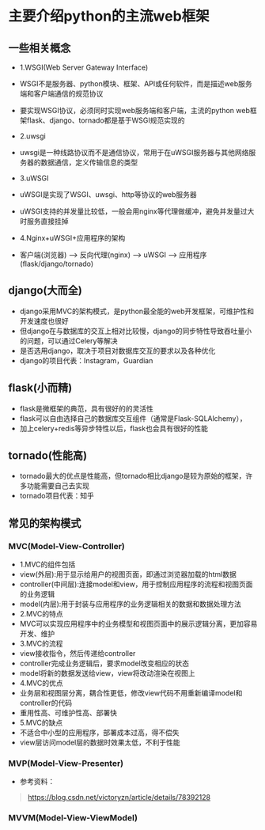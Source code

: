 # 主要介绍python的主流web框架


## 一些相关概念
* 1.WSGI(Web Server Gateway Interface)
* WSGI不是服务器、python模块、框架、API或任何软件，而是描述web服务端和客户端通信的规范协议
* 要实现WSGI协议，必须同时实现web服务端和客户端，主流的python web框架flask、django、tornado都是基于WSGI规范实现的  

* 2.uwsgi
* uwsgi是一种线路协议而不是通信协议，常用于在uWSGI服务器与其他网络服务器的数据通信，定义传输信息的类型

* 3.uWSGI
* uWSGI是实现了WSGI、uwsgi、http等协议的web服务器
* uWSGI支持的并发量比较低，一般会用nginx等代理做缓冲，避免并发量过大时服务直接挂掉

* 4.Nginx+uWSGI+应用程序的架构
* 客户端(浏览器) ——> 反向代理(nginx) ——> uWSGI ——> 应用程序(flask/django/tornado)


## django(大而全)
* django采用MVC的架构模式，是python最全能的web开发框架，可维护性和开发速度也很好
* 但django在与数据库的交互上相对比较慢，django的同步特性导致吞吐量小的问题，可以通过Celery等解决
* 是否选用django，取决于项目对数据库交互的要求以及各种优化
* django的项目代表：Instagram，Guardian


## flask(小而精)
* flask是微框架的典范，具有很好的的灵活性
* flask可以自由选择自己的数据库交互组件（通常是Flask-SQLAlchemy），
* 加上celery+redis等异步特性以后，flask也会具有很好的性能


## tornado(性能高)
* tornado最大的优点是性能高，但tornado相比django是较为原始的框架，许多功能需要自己去实现 
* tornado项目代表：知乎


## 常见的架构模式

### MVC(Model-View-Controller)
* 1.MVC的组件包括
* view(外层):用于显示给用户的视图页面，即通过浏览器加载的html数据
* controller(中间层):连接model和view，用于控制应用程序的流程和视图页面的业务逻辑
* model(内层):用于封装与应用程序的业务逻辑相关的数据和数据处理方法
* 2.MVC的特点
* MVC可以实现应用程序中的业务模型和视图页面中的展示逻辑分离，更加容易开发、维护
* 3.MVC的流程
* view接收指令，然后传递给controller
* controller完成业务逻辑后，要求model改变相应的状态
* model将新的数据发送给view，view将改动渲染在视图上
* 4.MVC的优点
* 业务层和视图层分离，耦合性更低，修改view代码不用重新编译model和controller的代码
* 重用性高、可维护性高、部署快
* 5.MVC的缺点
* 不适合中小型的应用程序，部署成本过高，得不偿失
* view层访问model层的数据时效果太低，不利于性能

### MVP(Model-View-Presenter)
* 参考资料：
> https://blog.csdn.net/victoryzn/article/details/78392128

### MVVM(Model-View-ViewModel)